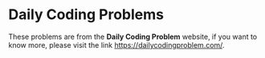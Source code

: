 # Daily Coding Problems

These problems are from the **Daily Coding Problem** website, if you want to know more, please visit the link https://dailycodingproblem.com/.
